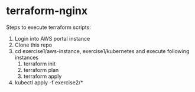 # terraform-nginx

Steps to execute terraform scripts:
 1. Login into AWS portal instance 
 2. Clone this repo
 3. cd exercise1/aws-instance, exercise1/kubernetes and execute following instances 
       1. terraform init
       2. terraform plan
       3. terraform apply
 4. kubectl apply -f exercise2/*
      
